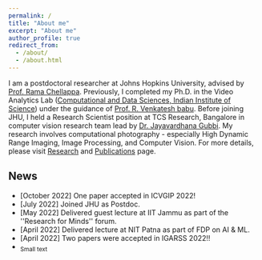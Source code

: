 ```yaml
---
permalink: /
title: "About me"
excerpt: "About me"
author_profile: true
redirect_from: 
  - /about/
  - /about.html
---
```


I am a postdoctoral researcher at Johns Hopkins University, advised by [Prof. Rama Chellappa](https://engineering.jhu.edu/ece/faculty/rama-chellappa/). Previously, I completed my Ph.D. in the Video Analytics Lab ([Computational and Data Sciences, Indian Institute of Science](http://cds.iisc.ac.in/)) under the guidance of [Prof. R. Venkatesh babu](http://cds.iisc.ac.in/faculty/venky/). Before joining JHU, I held a Research Scientist position at TCS Research, Bangalore in computer vision research team lead by [Dr. Jayavardhana Gubbi](https://scholar.google.com.au/citations?user=Ec2g4ewAAAAJ&hl=en). My research involves computational photography - especially High Dynamic Range Imaging, Image Processing, and Computer Vision. For more details, please visit [Research](portfolio/) and [Publications](publications/) page.

## News
* [October 2022] One paper accepted in ICVGIP 2022! 
* [July 2022] Joined JHU as Postdoc.
* [May 2022] Delivered guest lecture at IIT Jammu as part of the ''Research for Minds'' forum.
* [April 2022] Delivered lecture at NIT Patna as part of FDP on AI & ML.
* [April 2022] Two papers were accepted in IGARSS 2022!!
* <sub>Small text</sup>
